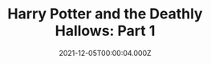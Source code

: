 ---
title: "Harry Potter and the Deathly Hallows: Part 1"
year: 2010
date: 2021-12-05T00:00:04.000Z
permalink: /almanac/movies/2021-12-05-harry-potter-and-the-deathly-hallows-part-1/index.html
link: https://letterboxd.com/rknightuk/film/harry-potter-and-the-deathly-hallows-part-1/7/
rating: 3
tmdbid: 12444
---